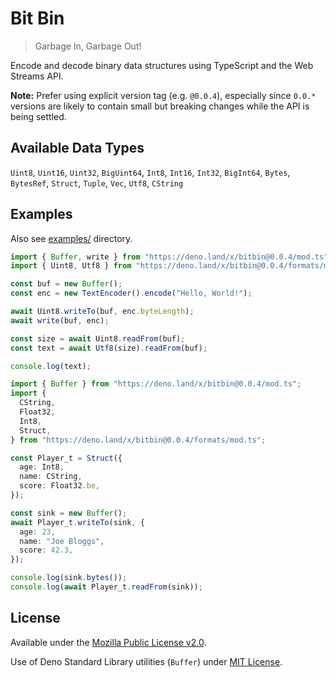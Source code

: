 # Bit Bin

> Garbage In, Garbage Out!

Encode and decode binary data structures using TypeScript and the Web Streams
API.

**Note:** Prefer using explicit version tag (e.g. `@0.0.4`), especially since
`0.0.*` versions are likely to contain small but breaking changes while the API
is being settled.

## Available Data Types

`Uint8`, `Uint16`, `Uint32`, `BigUint64`, `Int8`, `Int16`, `Int32`, `BigInt64`,
`Bytes`, `BytesRef`, `Struct`, `Tuple`, `Vec`, `Utf8`, `CString`

## Examples

Also see [examples/](./examples/) directory.

```ts
import { Buffer, write } from "https://deno.land/x/bitbin@0.0.4/mod.ts";
import { Uint8, Utf8 } from "https://deno.land/x/bitbin@0.0.4/formats/mod.ts";

const buf = new Buffer();
const enc = new TextEncoder().encode("Hello, World!");

await Uint8.writeTo(buf, enc.byteLength);
await write(buf, enc);

const size = await Uint8.readFrom(buf);
const text = await Utf8(size).readFrom(buf);

console.log(text);
```

```ts
import { Buffer } from "https://deno.land/x/bitbin@0.0.4/mod.ts";
import {
  CString,
  Float32,
  Int8,
  Struct,
} from "https://deno.land/x/bitbin@0.0.4/formats/mod.ts";

const Player_t = Struct({
  age: Int8,
  name: CString,
  score: Float32.be,
});

const sink = new Buffer();
await Player_t.writeTo(sink, {
  age: 23,
  name: "Joe Bloggs",
  score: 42.3,
});

console.log(sink.bytes());
console.log(await Player_t.readFrom(sink));
```

## License

Available under the [Mozilla Public License v2.0](./LICENSE).

Use of Deno Standard Library utilities (`Buffer`) under
[MIT License](https://github.com/denoland/deno_std/blob/main/LICENSE).
